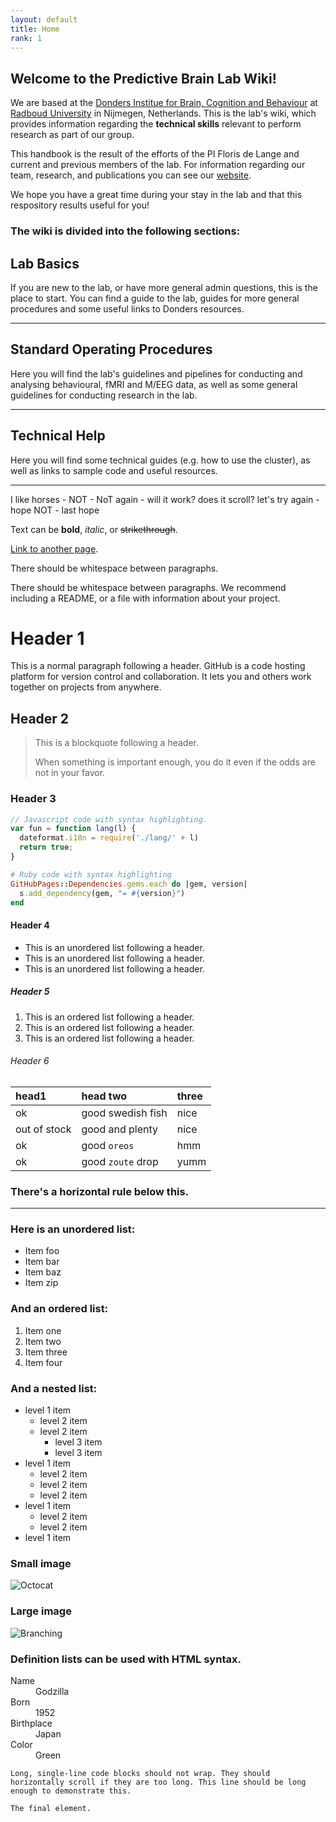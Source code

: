 ```yaml
---
layout: default
title: Home
rank: 1
---
```


## Welcome to the Predictive Brain Lab Wiki! ##

We are based at the [Donders Institue for Brain, Cognition and Behaviour](https://www.ru.nl/en/donders-institute) at [Radboud University](https://www.ru.nl/en) in Nijmegen, Netherlands. This is the lab's wiki, which provides information regarding the **technical skills** relevant to perform research as part of our group. 

This handbook is the result of the efforts of the PI Floris de Lange and current and previous members of the lab. For information regarding our team, research, and publications you can see our [website](https://www.predictivebrainlab.com/). 

We hope you have a great time during your stay in the lab and that this respository results useful for you!




### The wiki is divided into the following sections:





## Lab Basics

If you are new to the lab, or have more general admin questions, this is the place to start. You can find a guide to the lab, guides for more general procedures and some useful links to Donders resources.

* * * 
## Standard Operating Procedures

Here you will find the lab's guidelines and pipelines for conducting and analysing behavioural, fMRI and M/EEG data, as well as some general guidelines for conducting research in the lab.

* * * 

## Technical Help

Here you will find some technical guides (e.g. how to use the cluster), as well as links to sample code and useful resources.

* * * 



I like horses - NOT - NoT again - will it work? does it scroll? let's try again - hope NOT - last hope

Text can be **bold**, _italic_, or ~~strikethrough~~.

[Link to another page](./another-page.html).

There should be whitespace between paragraphs.

There should be whitespace between paragraphs. We recommend including a README, or a file with information about your project.

# Header 1

This is a normal paragraph following a header. GitHub is a code hosting platform for version control and collaboration. It lets you and others work together on projects from anywhere.

## Header 2

> This is a blockquote following a header.
>
> When something is important enough, you do it even if the odds are not in your favor.

### Header 3

```js
// Javascript code with syntax highlighting.
var fun = function lang(l) {
  dateformat.i18n = require('./lang/' + l)
  return true;
}
```

```ruby
# Ruby code with syntax highlighting
GitHubPages::Dependencies.gems.each do |gem, version|
  s.add_dependency(gem, "= #{version}")
end
```

#### Header 4

*   This is an unordered list following a header.
*   This is an unordered list following a header.
*   This is an unordered list following a header.

##### Header 5

1.  This is an ordered list following a header.
2.  This is an ordered list following a header.
3.  This is an ordered list following a header.

###### Header 6

| head1        | head two          | three |
|:-------------|:------------------|:------|
| ok           | good swedish fish | nice  |
| out of stock | good and plenty   | nice  |
| ok           | good `oreos`      | hmm   |
| ok           | good `zoute` drop | yumm  |

### There's a horizontal rule below this.

* * *

### Here is an unordered list:

*   Item foo
*   Item bar
*   Item baz
*   Item zip

### And an ordered list:

1.  Item one
1.  Item two
1.  Item three
1.  Item four

### And a nested list:

- level 1 item
  - level 2 item
  - level 2 item
    - level 3 item
    - level 3 item
- level 1 item
  - level 2 item
  - level 2 item
  - level 2 item
- level 1 item
  - level 2 item
  - level 2 item
- level 1 item

### Small image

![Octocat](https://github.githubassets.com/images/icons/emoji/octocat.png)

### Large image

![Branching](https://guides.github.com/activities/hello-world/branching.png)


### Definition lists can be used with HTML syntax.

<dl>
<dt>Name</dt>
<dd>Godzilla</dd>
<dt>Born</dt>
<dd>1952</dd>
<dt>Birthplace</dt>
<dd>Japan</dd>
<dt>Color</dt>
<dd>Green</dd>
</dl>

```
Long, single-line code blocks should not wrap. They should horizontally scroll if they are too long. This line should be long enough to demonstrate this.
```

```
The final element.
```
